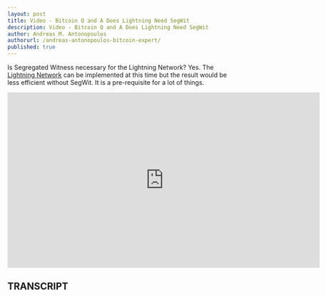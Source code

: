 ```yaml
---
layout: post
title: Video - Bitcoin Q and A Does Lightning Need SegWit
description: Video - Bitcoin Q and A Does Lightning Need SegWit
author: Andreas M. Antonopoulos
authorurl: /andreas-antonopoulos-bitcoin-expert/
published: true
---
```


<p>Is Segregated Witness necessary for the Lightning Network? Yes. The <a href="/bitcoin-trading-with-binary-options/">Lightning Network</a> can be implemented at this time but the result would be less efficient without SegWit. It is a pre-requisite for a lot of things.</p>

<center><iframe width="700" height="394" src="https://www.youtube.com/embed/qQuNv_qx1xs?list=PLPQwGV1aLnTsHvzevl9BAUlfsfwFfU7aP" frameborder="0" allowfullscreen></iframe></center>

<h2>TRANSCRIPT</h2>
